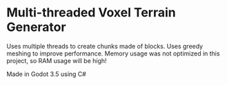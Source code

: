 # Multi-threaded Voxel Terrain Generator
Uses multiple threads to create chunks made of blocks. Uses greedy meshing to improve performance.
Memory usage was not optimized in this project, so RAM usage will be high!

Made in Godot 3.5 using C#
